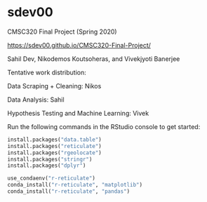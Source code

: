 # sdev00
CMSC320 Final Project (Spring 2020)

https://sdev00.github.io/CMSC320-Final-Project/

Sahil Dev, Nikodemos Koutsoheras, and Vivekjyoti Banerjee

Tentative work distribution:

Data Scraping + Cleaning: Nikos

Data Analysis: Sahil

Hypothesis Testing and Machine Learning: Vivek


Run the following commands in the RStudio console to get started:
```python
install.packages("data.table")
install.packages("reticulate")
install.packages("rgeolocate")
install.packages("stringr")
install.packages("dplyr")

use_condaenv("r-reticulate")
conda_install("r-reticulate", "matplotlib")
conda_install("r-reticulate", "pandas")
```
